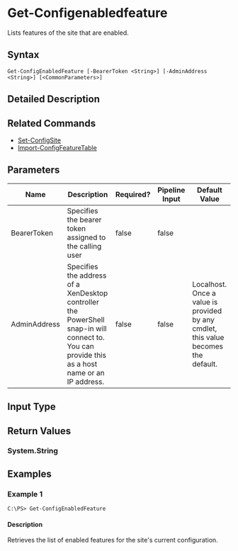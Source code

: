 ﻿
# Get-Configenabledfeature
Lists features of the site that are enabled.
## Syntax
```
Get-ConfigEnabledFeature [-BearerToken <String>] [-AdminAddress <String>] [<CommonParameters>]
```
## Detailed Description



## Related Commands

* [Set-ConfigSite](../Set-ConfigSite/)
* [Import-ConfigFeatureTable](../Import-ConfigFeatureTable/)
## Parameters
| Name   | Description | Required? | Pipeline Input | Default Value |
| --- | --- | --- | --- | --- |
| BearerToken | Specifies the bearer token assigned to the calling user | false | false |  |
| AdminAddress | Specifies the address of a XenDesktop controller the PowerShell snap-in will connect to. You can provide this as a host name or an IP address. | false | false | Localhost. Once a value is provided by any cmdlet, this value becomes the default. |

## Input Type

### 

## Return Values

### System.String

## Examples

### Example 1
```
C:\PS> Get-ConfigEnabledFeature
```
#### Description
Retrieves the list of enabled features for the site's current configuration.
